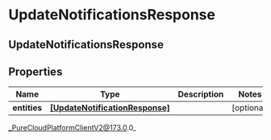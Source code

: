# UpdateNotificationsResponse

## UpdateNotificationsResponse

## Properties

|Name | Type | Description | Notes|
|------------ | ------------- | ------------- | -------------|
| **entities** | [**[UpdateNotificationResponse]**]([UpdateNotificationResponse]) |  | [optional] |



_PureCloudPlatformClientV2@173.0.0_
